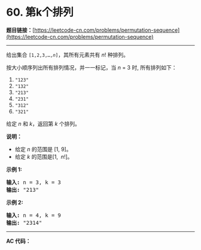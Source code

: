 # 60. 第k个排列

**题目链接：**[https://leetcode-cn.com/problems/permutation-sequence](https://leetcode-cn.com/problems/permutation-sequence)

---

<div class="content__1Y2H">
 <div class="notranslate">
  <p>给出集合&nbsp;<code>[1,2,3,…,<em>n</em>]</code>，其所有元素共有&nbsp;<em>n</em>! 种排列。</p> 
  <p>按大小顺序列出所有排列情况，并一一标记，当&nbsp;<em>n </em>= 3 时, 所有排列如下：</p> 
  <ol> 
   <li><code>"123"</code></li> 
   <li><code>"132"</code></li> 
   <li><code>"213"</code></li> 
   <li><code>"231"</code></li> 
   <li><code>"312"</code></li> 
   <li><code>"321"</code></li> 
  </ol> 
  <p>给定&nbsp;<em>n</em> 和&nbsp;<em>k</em>，返回第&nbsp;<em>k</em>&nbsp;个排列。</p> 
  <p><strong>说明：</strong></p> 
  <ul> 
   <li>给定<em> n</em>&nbsp;的范围是 [1, 9]。</li> 
   <li>给定 <em>k&nbsp;</em>的范围是[1, &nbsp;<em>n</em>!]。</li> 
  </ul> 
  <p><strong>示例&nbsp;1:</strong></p> 
  <pre class="language-text"><strong>输入:</strong> n = 3, k = 3
<strong>输出:</strong> "213"
</pre> 
  <p><strong>示例&nbsp;2:</strong></p> 
  <pre class="language-text"><strong>输入:</strong> n = 4, k = 9
<strong>输出:</strong> "2314"
</pre> 
 </div>
</div>

---

**AC 代码：**

```java

```